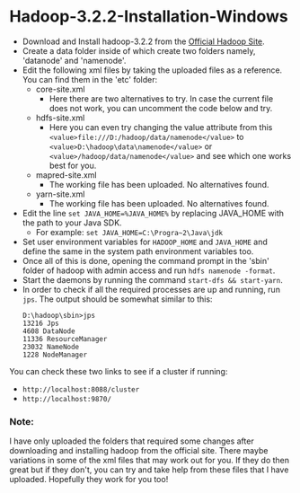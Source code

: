 # Hadoop-3.2.2-Installation-Windows

- Download and Install hadoop-3.2.2 from the [Official Hadoop Site](https://hadoop.apache.org/releases.html).
- Create a data folder inside of which create two folders namely, 'datanode' and 'namenode'.
- Edit the following xml files by taking the uploaded files as a reference. You can find them in the 'etc' folder:
  - core-site.xml
    - Here there are two alternatives to try. In case the current file does not work, you can uncomment the code below and try.
  - hdfs-site.xml
    - Here you can even try changing the value attribute from this ```<value>file:///D:/hadoop/data/namenode</value>``` to ```<value>D:\hadoop\data\namenode</value>``` or ```<value>/hadoop/data/namenode</value>``` and see which one works best for you.
  - mapred-site.xml
    - The working file has been uploaded. No alternatives found. 
  - yarn-site.xml
    - The working file has been uploaded. No alternatives found.
- Edit the line ```set JAVA_HOME=%JAVA_HOME%``` by replacing JAVA_HOME with the path to your Java SDK.
    - For example: ```set JAVA_HOME=C:\Progra~2\Java\jdk```
- Set user environment variables for ```HADOOP_HOME``` and ```JAVA_HOME``` and define the same in the system path environment variables too.
- Once all of this is done, opening the command prompt in the 'sbin' folder of hadoop with admin access and run ```hdfs namenode -format```.
- Start the daemons by running the command ```start-dfs && start-yarn```.
- In order to check if all the required processes are up and running, run ```jps```. The output should be somewhat similar to this:
  ~~~ 
  D:\hadoop\sbin>jps
  13216 Jps
  4608 DataNode
  11336 ResourceManager
  23032 NameNode
  1228 NodeManager 
  ~~~
  
You can check these two links to see if a cluster if running:
- ``` http://localhost:8088/cluster ```
- ``` http://localhost:9870/ ```

### Note:
I have only uploaded the folders that required some changes after downloading and installing hadoop from the official site.
There maybe variations in some of the xml files that may work out for you.
If they do then great but if they don't, you can try and take help from these files that I have uploaded.
Hopefully they work for you too!
